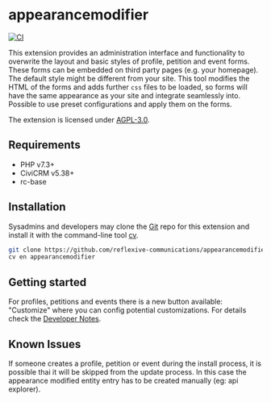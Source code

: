 # appearancemodifier

[![CI](https://github.com/reflexive-communications/appearancemodifier/actions/workflows/main.yml/badge.svg)](https://github.com/reflexive-communications/appearancemodifier/actions/workflows/main.yml)

This extension provides an administration interface and functionality to overwrite the layout and basic styles of profile, petition and event forms.
These forms can be embedded on third party pages (e.g. your homepage). The default style might be different from your site.
This tool modifies the HTML of the forms and adds further `css` files to be loaded, so forms will have the same appearance as your site and integrate seamlessly into.
Possible to use preset configurations and apply them on the forms.

The extension is licensed under [AGPL-3.0](LICENSE.txt).

## Requirements

-   PHP v7.3+
-   CiviCRM v5.38+
-   rc-base

## Installation

Sysadmins and developers may clone the [Git](https://en.wikipedia.org/wiki/Git) repo for this extension and install it with the command-line tool [cv](https://github.com/civicrm/cv).

```bash
git clone https://github.com/reflexive-communications/appearancemodifier.git
cv en appearancemodifier
```

## Getting started

For profiles, petitions and events there is a new button available: "Customize" where you can config potential customizations.
For details check the [Developer Notes](DEVELOPER.md).

## Known Issues

If someone creates a profile, petition or event during the install process, it is possible thai it will be skipped from the update process.
In this case the appearance modified entity entry has to be created manually (eg: api explorer).

